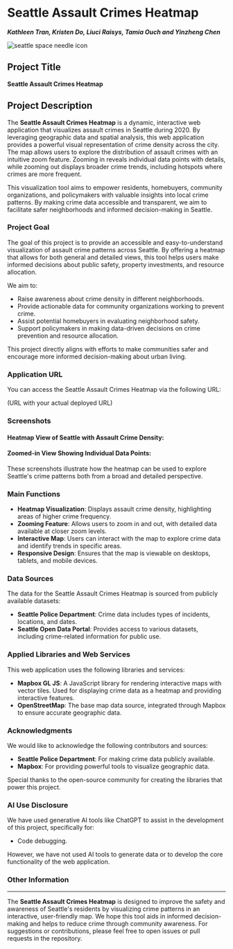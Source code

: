 # Seattle Assault Crimes Heatmap
***Kathleen Tran, Kristen Do, Liuci Raisys, Tamia Ouch and Yinzheng Chen***

![seattle space needle icon](assets/favicon.png)

## Project Title

**Seattle Assault Crimes Heatmap**  

## Project Description

The **Seattle Assault Crimes Heatmap** is a dynamic, interactive web application that visualizes assault crimes in Seattle during 2020. By leveraging geographic data and spatial analysis, this web application provides a powerful visual representation of crime density across the city. The map allows users to explore the distribution of assault crimes with an intuitive zoom feature. Zooming in reveals individual data points with details, while zooming out displays broader crime trends, including hotspots where crimes are more frequent. 

This visualization tool aims to empower residents, homebuyers, community organizations, and policymakers with valuable insights into local crime patterns. By making crime data accessible and transparent, we aim to facilitate safer neighborhoods and informed decision-making in Seattle.

### Project Goal

The goal of this project is to provide an accessible and easy-to-understand visualization of assault crime patterns across Seattle. By offering a heatmap that allows for both general and detailed views, this tool helps users make informed decisions about public safety, property investments, and resource allocation.

We aim to:
- Raise awareness about crime density in different neighborhoods.
- Provide actionable data for community organizations working to prevent crime.
- Assist potential homebuyers in evaluating neighborhood safety.
- Support policymakers in making data-driven decisions on crime prevention and resource allocation.

This project directly aligns with efforts to make communities safer and encourage more informed decision-making about urban living.

### Application URL

You can access the Seattle Assault Crimes Heatmap via the following URL:

(URL with your actual deployed URL)

### Screenshots

#### Heatmap View of Seattle with Assault Crime Density:


#### Zoomed-in View Showing Individual Data Points:


These screenshots illustrate how the heatmap can be used to explore Seattle's crime patterns both from a broad and detailed perspective.

### Main Functions

- **Heatmap Visualization**: Displays assault crime density, highlighting areas of higher crime frequency.
- **Zooming Feature**: Allows users to zoom in and out, with detailed data available at closer zoom levels.
- **Interactive Map**: Users can interact with the map to explore crime data and identify trends in specific areas.
- **Responsive Design**: Ensures that the map is viewable on desktops, tablets, and mobile devices.

### Data Sources

The data for the Seattle Assault Crimes Heatmap is sourced from publicly available datasets:

- **Seattle Police Department**: Crime data includes types of incidents, locations, and dates.
- **Seattle Open Data Portal**: Provides access to various datasets, including crime-related information for public use.

### Applied Libraries and Web Services

This web application uses the following libraries and services:

- **Mapbox GL JS**: A JavaScript library for rendering interactive maps with vector tiles. Used for displaying crime data as a heatmap and providing interactive features.
- **OpenStreetMap**: The base map data source, integrated through Mapbox to ensure accurate geographic data.

### Acknowledgments

We would like to acknowledge the following contributors and sources:

- **Seattle Police Department**: For making crime data publicly available.
- **Mapbox**: For providing powerful tools to visualize geographic data.

Special thanks to the open-source community for creating the libraries that power this project.

### AI Use Disclosure

We have used generative AI tools like ChatGPT to assist in the development of this project, specifically for:
- Code debugging.

However, we have not used AI tools to generate data or to develop the core functionality of the web application.

### Other Information


---

The **Seattle Assault Crimes Heatmap** is designed to improve the safety and awareness of Seattle's residents by visualizing crime patterns in an interactive, user-friendly map. We hope this tool aids in informed decision-making and helps to reduce crime through community awareness. For suggestions or contributions, please feel free to open issues or pull requests in the repository.
